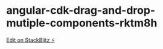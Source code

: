 # angular-cdk-drag-and-drop-mutiple-components-rktm8h

[Edit on StackBlitz ⚡️](https://stackblitz.com/edit/angular-cdk-drag-and-drop-mutiple-components-rktm8h)